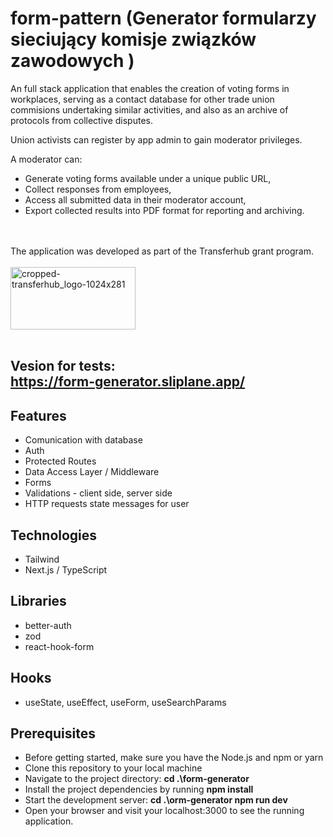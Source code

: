 # form-pattern (Generator formularzy sieciujący komisje związków zawodowych )

An full stack application that enables the creation of voting forms in workplaces, serving as a contact database for other trade union commisions undertaking similar activities, and also as an archive of protocols from collective disputes.

Union activists can register by app admin to gain moderator privileges.

A moderator can:

- Generate voting forms available under a unique public URL,
- Collect responses from employees,
- Access all submitted data in their moderator account,
- Export collected results into PDF format for reporting and archiving.
<br/>
<br/>
The application was developed as part of the Transferhub grant program.
<br/>
<br/>
 <div>
  <img src="https://github.com/user-attachments/assets/9b8272e5-a6fb-4a13-a69a-8720820d9055"  alt="cropped-transferhub_logo-1024x281" width="200" height="100"/> 
</div> <br/>

>




## Vesion for tests: <br> https://form-generator.sliplane.app/ <br/> 
## Features

* Comunication with database
* Auth
* Protected Routes
* Data Access Layer / Middleware
* Forms
* Validations - client side, server side
* HTTP requests state messages for user


## Technologies

* Tailwind 
* Next.js / TypeScript


## Libraries

* better-auth
* zod
* react-hook-form
  
## Hooks
* useState, useEffect, useForm, useSearchParams

## Prerequisites
* Before getting started, make sure you have the Node.js and npm or yarn
* Clone this repository to your local machine
* Navigate to the project directory: **cd .\form-generator**
* Install the project dependencies by running **npm install** 
* Start the development server: **cd .\orm-generator npm run dev** 
* Open your browser and visit your localhost:3000 to see the running application.

 

